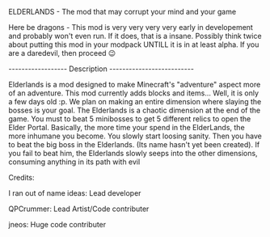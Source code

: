 ELDERLANDS - The mod that may corrupt your mind and your game

Here be dragons - This mod is very very very very early in developement and probably won't even run. If it does, that is a insane. Possibly think twice about putting this mod in your modpack UNTILL it is in at least alpha. If you are a daredevil, then proceed 😉

------------------ Description -------------------------- 

Elderlands is a mod designed to make Minecraft's "adventure" aspect more of an adventure. This mod currently adds blocks and items... Well, it is only a few days old :p. We plan on making an entire dimension where slaying the bosses is your goal. The Elderlands is a chaotic dimension at the end of the game. You must to beat 5 minibosses to get 5 different relics to open the Elder Portal. Basically, the more time your spend in the ElderLands, the more inhumane you become. You slowly start loosing sanity. Then you have to beat the big boss in the Elderlands. (Its name hasn't yet been created). If you fail to beat him, the Elderlands slowly seeps into the other dimensions, consuming anything in its path with evil

Credits: 

I ran out of name ideas: Lead developer 

QPCrummer: Lead Artist/Code contributer

jneos: Huge code contributer
